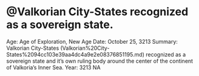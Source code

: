 # @Valkorian City-States recognized as a sovereign state.

Age: Age of Exploration, New Age
Date: October 25, 3213
Summary: Valkorian City-States (Valkorian%20City-States%2094cc103e39aa4dc4a9e2e08376851195.md) recognized as a sovereign state and it’s own ruling body around the center of the continent of Valkoria’s Inner Sea.
Year: 3213 NA